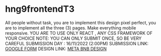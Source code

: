 # hng9frontendT3
All people without task, you are to implement this design pixel perfect,  you are to implement all the three (3) pages. 
Make everything mobile responsive. YOU ARE TO USE ONLY REACT , ANY CSS FRAMEWORK OF YOUR CHOICE
NOTE: YOU CAN ONLY SUBMIT ONCE, SO BE VERY CAREFUL
SUBMISSION DAY : 16/11/2022   (2:00PM)
SUBMISSION LINK:  <a href="https://docs.google.com/forms/d/e/1FAIpQLScXV-AMQk5kVf4doqPOoLef5vRQlNtE06XioEIGLz5N22ZwPw/viewform?usp=sf_link">GOOGLE FORM</a>
DESIGN LINK: <a href="https://www.figma.com/file/atc36d5Cj9xJNupZALp9Tg/Metabnb-for-frontend?node-id=1%3A1658">META BNB DESIGN</a> 
